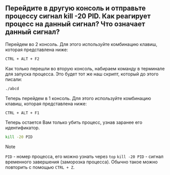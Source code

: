 ## Перейдите в другую консоль и отправьте процессу сигнал kill -20 PID. Как реагирует процесс на данный сигнал? Что означает данный сигнал?

Перейдем во 2 консоль. Для этого используйте комбинацию клавиш, которая представлена ниже: 

```bash
CTRL + ALT + F2
```

Как только перешли во вторую консоль, набираем команду в терминале для запуска процесса. 
Это будет тот же наш скрипт, который до этого писали: 

```bash
./abcd
```

Теперь перейдем в 1 консоль. Для этого используйте комбинацию клавиш, которая представлена ниже: 

```bash
CTRL + ALT + F1
```

Теперь остается Вам только убить процесс, узнав заранее его идентификатор. 

```bash
kill -20 PID
```

> [!NOTE]
> `PID` - номер процесса, его можно узнать через `top`
> `kill -20 PID` - сигнал временного завершения (заморозка процесса). Обычно такое можно повторить с помощью `CTRL + Z`. 

